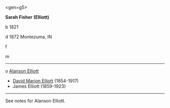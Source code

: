 <gen=g5>

<b>Sarah Fisher</b> <b>(Elliott)</b>

b 1821

d 1872 Montezuma, IN

f

m

<hr>

o [Alanson Elliott](alanson_elliott.md)

- [David Marion Elliott](../g4/david_marion_elliott.md) (1854-1917)
- James Elliott (1859-1923)

<hr>

See notes for Alanson Elliott.